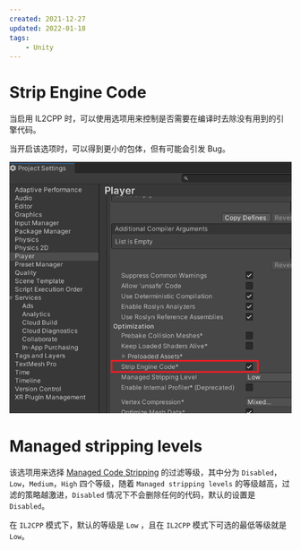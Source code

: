 ```yaml
---
created: 2021-12-27
updated: 2022-01-18
tags:
    - Unity
---
```


# Strip Engine Code

当启用 IL2CPP 时，可以使用选项用来控制是否需要在编译时去除没有用到的引擎代码。

当开启该选项时，可以得到更小的包体，但有可能会引发 Bug。

![|500](assets/Unity%20-%20PlayerSettings/image-20211227225119615.png)

# Managed stripping levels

该选项用来选择 [Managed Code Stripping](Unity%20-%20Scripting%20Architecture/Unity%20-%20Managed%20Code%20Stripping.md) 的过滤等级，其中分为 `Disabled`，`Low`，`Medium`，`High` 四个等级，随着 `Managed stripping levels` 的等级越高，过滤的策略越激进，`Disabled`  情况下不会删除任何的代码，默认的设置是 `Disabled`。  

在 `IL2CPP` 模式下，默认的等级是 `Low` ，且在 `IL2CPP` 模式下可选的最低等级就是 `Low`。